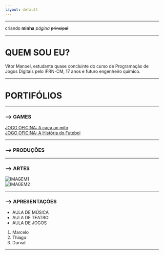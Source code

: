```yaml
---
layout: default
---
```

* * *


criando **minha** _página_ ~~principal~~
* * *  

# QUEM SOU EU?
 Vitor Manoel, estudante quase concluinte do curso de Programação de Jogos Digitais pelo IFRN-CM, 17 anos e futuro engenheiro químico. 
 * * *
 # PORTIFÓLIOS
 * * *
 ### --> GAMES  
[JOGO OFICINA: A caça ao mito ](https://vitin157.github.io/a_caça_ao_mito/)  
[JOGO OFICINA: A História do Futebol ](https://vitin157.github.io/HistoryofSoccer/)  
* * *
 ### --> PRODUÇÕES  
 * * *
 ### --> ARTES  
 ![IMAGEM1](LINK)  
 ![IMAGEM2]()
 * * *
 ### --> APRESENTAÇÕES  
 * AULA DE MÚSICA
 * AULA DE TEATRO
 * AULA DE JOGOS
 1. Marcelo
 2. Thiago
 3. Durval
 * * *
 
 

